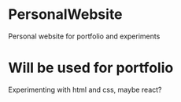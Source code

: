 # PersonalWebsite
Personal website for portfolio and experiments
# Will be used for portfolio
Experimenting with html and css, maybe react?